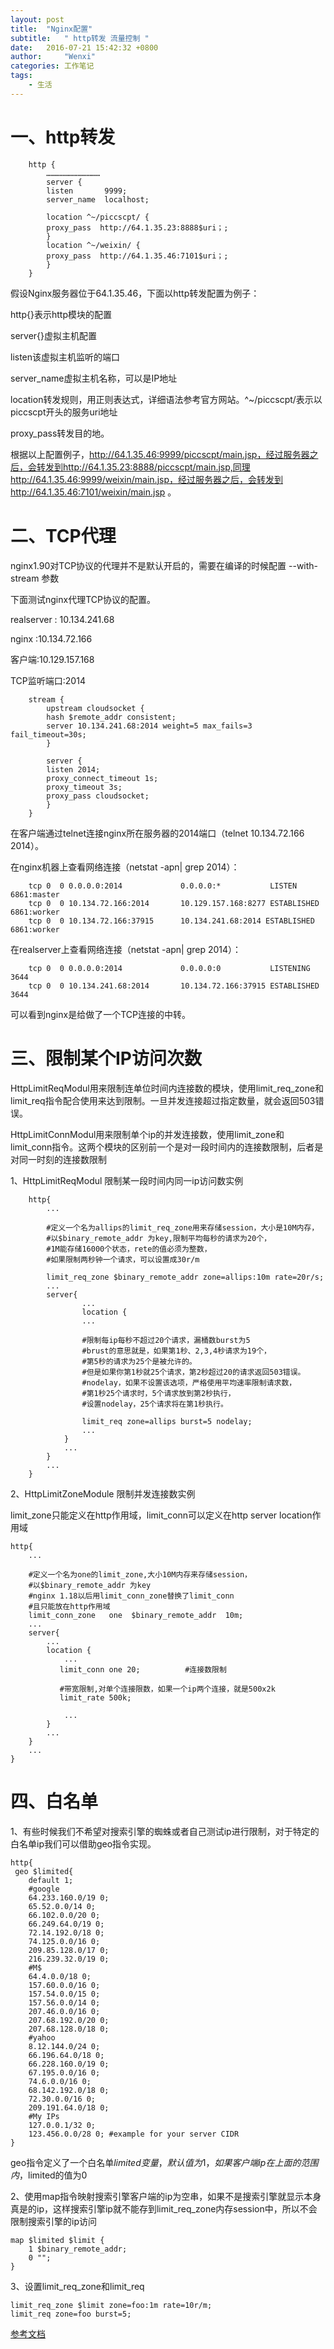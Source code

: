```yaml
---
layout: post
title:  "Nginx配置"
subtitle:   " http转发 流量控制 "
date:   2016-07-21 15:42:32 +0800
author:     "Wenxi"
categories: 工作笔记
tags:
    - 生活
---
```

#  一、http转发

        http {
            ………………………………
            server {
            listen       9999;
            server_name  localhost;

            location ^~/piccscpt/ {
			proxy_pass  http://64.1.35.23:8888$uri；;
            }
            location ^~/weixin/ {
			proxy_pass  http://64.1.35.46:7101$uri；;
            }
        }


假设Nginx服务器位于64.1.35.46，下面以http转发配置为例子：

http{}表示http模块的配置

server{}虚拟主机配置

listen该虚拟主机监听的端口

server_name虚拟主机名称，可以是IP地址

location转发规则，用正则表达式，详细语法参考官方网站。^~/piccscpt/表示以piccscpt开头的服务uri地址

proxy_pass转发目的地。

根据以上配置例子，http://64.1.35.46:9999/piccscpt/main.jsp，经过服务器之后，会转发到http://64.1.35.23:8888/piccscpt/main.jsp,同理http://64.1.35.46:9999/weixin/main.jsp，经过服务器之后，会转发到http://64.1.35.46:7101/weixin/main.jsp 。

# 二、TCP代理

nginx1.90对TCP协议的代理并不是默认开启的，需要在编译的时候配置 --with-stream 参数

下面测试nginx代理TCP协议的配置。

realserver : 10.134.241.68

nginx :10.134.72.166

客户端:10.129.157.168

TCP监听端口:2014

        stream {
            upstream cloudsocket {
            hash $remote_addr consistent;
            server 10.134.241.68:2014 weight=5 max_fails=3 fail_timeout=30s;
            }

            server {
            listen 2014;
            proxy_connect_timeout 1s;
            proxy_timeout 3s;
            proxy_pass cloudsocket;
            }
        }

在客户端通过telnet连接nginx所在服务器的2014端口（telnet 10.134.72.166 2014）。

在nginx机器上查看网络连接（netstat -apn\| grep 2014）：

        tcp 0  0 0.0.0.0:2014             0.0.0.0:*           LISTEN   6861:master
        tcp 0  0 10.134.72.166:2014       10.129.157.168:8277 ESTABLISHED   6861:worker
        tcp 0  0 10.134.72.166:37915      10.134.241.68:2014 ESTABLISHED   6861:worker

在realserver上查看网络连接（netstat -apn\| grep 2014）：

        tcp 0  0 0.0.0.0:2014             0.0.0.0:0           LISTENING   3644
        tcp 0  0 10.134.241.68:2014       10.134.72.166:37915 ESTABLISHED   3644

可以看到nginx是给做了一个TCP连接的中转。

# 三、限制某个IP访问次数

HttpLimitReqModul用来限制连单位时间内连接数的模块，使用limit_req_zone和limit_req指令配合使用来达到限制。一旦并发连接超过指定数量，就会返回503错误。 

HttpLimitConnModul用来限制单个ip的并发连接数，使用limit_zone和limit_conn指令。这两个模块的区别前一个是对一段时间内的连接数限制，后者是对同一时刻的连接数限制

1、HttpLimitReqModul 限制某一段时间内同一ip访问数实例 

        http{
            ...

            #定义一个名为allips的limit_req_zone用来存储session，大小是10M内存，
            #以$binary_remote_addr 为key,限制平均每秒的请求为20个，
            #1M能存储16000个状态，rete的值必须为整数，
            #如果限制两秒钟一个请求，可以设置成30r/m

            limit_req_zone $binary_remote_addr zone=allips:10m rate=20r/s;
            ...
            server{
                    ...
                    location {
                    ...

                    #限制每ip每秒不超过20个请求，漏桶数burst为5
                    #brust的意思就是，如果第1秒、2,3,4秒请求为19个，
                    #第5秒的请求为25个是被允许的。
                    #但是如果你第1秒就25个请求，第2秒超过20的请求返回503错误。
                    #nodelay，如果不设置该选项，严格使用平均速率限制请求数，
                    #第1秒25个请求时，5个请求放到第2秒执行，
                    #设置nodelay，25个请求将在第1秒执行。

                    limit_req zone=allips burst=5 nodelay;
                    ...
                }
                ...
            }
            ...
        }

2、HttpLimitZoneModule 限制并发连接数实例 

limit_zone只能定义在http作用域，limit_conn可以定义在http server location作用域
```
http{
    ...

    #定义一个名为one的limit_zone,大小10M内存来存储session，
    #以$binary_remote_addr 为key
    #nginx 1.18以后用limit_conn_zone替换了limit_conn
    #且只能放在http作用域
    limit_conn_zone   one  $binary_remote_addr  10m;  
    ...
    server{
        ...
        location {
            ...
           limit_conn one 20;          #连接数限制

           #带宽限制,对单个连接限数，如果一个ip两个连接，就是500x2k
           limit_rate 500k;            

            ...
        }
        ...
    }
    ...
}
```

# 四、白名单

1、有些时候我们不希望对搜索引擎的蜘蛛或者自己测试ip进行限制，对于特定的白名单ip我们可以借助geo指令实现。 

    http{
     geo $limited{
        default 1;
        #google 
        64.233.160.0/19 0;
        65.52.0.0/14 0;
        66.102.0.0/20 0;
        66.249.64.0/19 0;
        72.14.192.0/18 0;
        74.125.0.0/16 0;
        209.85.128.0/17 0;
        216.239.32.0/19 0;
        #M$
        64.4.0.0/18 0;
        157.60.0.0/16 0;
        157.54.0.0/15 0;
        157.56.0.0/14 0;
        207.46.0.0/16 0;
        207.68.192.0/20 0;
        207.68.128.0/18 0;
        #yahoo
        8.12.144.0/24 0;
        66.196.64.0/18 0;
        66.228.160.0/19 0;
        67.195.0.0/16 0;
        74.6.0.0/16 0;
        68.142.192.0/18 0;
        72.30.0.0/16 0;
        209.191.64.0/18 0;
        #My IPs
        127.0.0.1/32 0;
        123.456.0.0/28 0; #example for your server CIDR
    }

geo指令定义了一个白名单$limited变量，默认值为1，如果客户端ip在上面的范围内，$limited的值为0 

2、使用map指令映射搜索引擎客户端的ip为空串，如果不是搜索引擎就显示本身真是的ip，这样搜索引擎ip就不能存到limit_req_zone内存session中，所以不会限制搜索引擎的ip访问 

    map $limited $limit {
        1 $binary_remote_addr;
        0 "";
    }

3、设置limit_req_zone和limit_req 

    limit_req_zone $limit zone=foo:1m rate=10r/m;
    limit_req zone=foo burst=5;


[参考文档](http://itindex.net/detail/51468-nginx-%E9%99%90%E5%88%B6-ip)